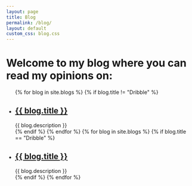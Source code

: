 ```yaml
---
layout: page
title: Blog
permalink: /blog/
layout: default
custom_css: blog.css
---
```


<h1>
    Welcome to my blog where you can read my opinions on:
</h1>

<ul class="blog-list">
  <div class="flex-grid">
    {% for blog in site.blogs %}
      {% if blog.title != "Dribble" %}
        <div class="col">
          <li>
            <h2><a href="{{ blog.url }}">{{ blog.title }}</a></h2>
            <span class="post-meta">{{ blog.description }}</span>
          </li>
        </div>
      {% endif %}
    {% endfor %}
    <!-- Put Dribble at the end -->
    {% for blog in site.blogs %}
      {% if blog.title == "Dribble" %}
        <div class="col">
          <li>
            <h2><a href="{{ blog.url }}">{{ blog.title }}</a></h2>
            <span class="post-meta">{{ blog.description }}</span>
          </li>
        </div>
      {% endif %}
    {% endfor %}
  </div>
</ul>